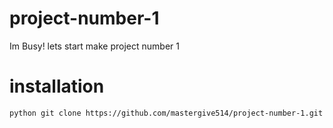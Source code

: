 # project-number-1
Im Busy! lets start make project number 1



# installation

`python
git clone https://github.com/mastergive514/project-number-1.git`

